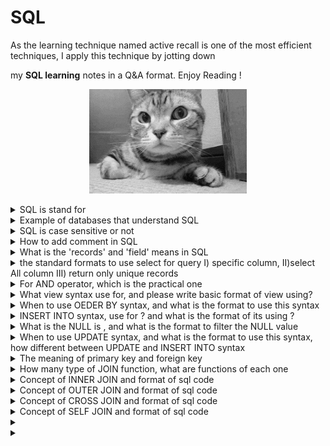 # SQL
As the learning technique named active recall is one of the most efficient techniques, I apply this technique by jotting down <br>

my **SQL learning** notes in a Q&A format. Enjoy Reading !


<p align="center">
  <img src="https://github.com/RadchaneepornC/SQL/blob/main/Image/cat.gif" alt="Alt text" width="50%">
</p>




 <details>
 <summary> SQL is stand for</summary>
     
   ```Structureed query language```
 
 </details>

 <details>
 <summary> Example of databases that understand SQL</summary>
     
   ```Oracle, MySQL,PostgreSQL, Microsoft SQL Server, IBM Db2, MS Access```
 
 </details>

<details>
 <summary> SQL is case sensitive or not</summary>
     
   ```No, but the clause using with LIKE, NOT LIKE are case sensitive```
 
 </details>

 <details>
 <summary> How to add comment in SQL</summary>
     
   ```sql

      /* comment */
        or
      --Comment
   ```
 
 </details>

 
 <details>
 <summary> What is the 'records' and 'field' means in SQL </summary>
     
   ```
      records = rows

      field = column

   ```
 </details>


 <details> <summary> the standard formats to use select for query I) specific column, II)select All column III) return only unique records</summary>

<br>

**I) specific column**

    
```sql
    
    SELECT column_name1, column_name2,…
    FROM table_name
    WHERE condition;
```
    
    
**II) select All column**
    
 ```sql
    SELECT (*)
    FROM table_name
    WHERE condition;
```
    
    but if COUNT(*) mean count all rows
    
**III) return only unique records**
    
```sql
    SELECT DISTINCT column_name1, column_name2,…
    FROM table_name
    WHERE condition;
```
</details>

 <details>
 <summary> For AND operator, which is the practical one  </summary>
     
**I)**
```sql
SELECT column_name
FROM table_name
WHERE condition>20 AND condition <30;
```

**II)**

```sql

SELECT column_name
FROM table_name
WHERE condition>20 AND <30;

```


<ul><details><summary> The answer is </summary>
I) is correct, II) is syntax error

If want to write in the form of II)

```sql

SELECT column_name
FROM table_name
WHERE condition BETWEEN 20 AND 30; --but this is include 20,30

```

</details></ul>
</details>


 <details>
 <summary>What view syntax use for, and please write basic format of view using?</summary>

 the virtual table that is the result of a saved SQL SELECT statement, stored for future use and not stored in the data base

```sql
 --format 
CREATE VIEW view_name AS
SELECT coumn_name1, column_name2, colum_name3
FROM table_name;

--no result set created for view
--avoid to use ORDER BY in the structure of view creating, if want to use, use when recall the view for using instead
```

```sql
--when recall the view to use
SELECT column_name1, column_name2
FROM view_name;

```

 </details>

 <details>
 <summary> When to use OEDER BY syntax, and what is the format to use this syntax </summary>

```ORDER BY``` uses when want to sort the result set numeriacally or alphabetically, the format of using is
   
```sql

SELECT column_name1, column_name2,…
FROM table_name
ORDER BY column_name1, column_name2 DESC;

/*this mean you sort the row in column 1 ascendingly(DEFULT,no need to write ASC
 (A to Z, min to max) for the repeated value of column 1, you will sort the row
 in column 2 descendingly */
```
 
 </details>

 <details>
 <summary> INSERT INTO syntax, use for ? and what is the format of its using ? </summary>
     
  ```INSERT INTO used``` to insert new row to the table

formats are below

**I) insert data in every column** <br>

(can both specific column name and does not, for later case, make sure that values are in the correct order that you want)
   
 ```sql

 --specify column
INSERT INTO tablename(column_name1, column_name2, column_name3)
VALUES ('value_to_column1', 'value_to_column2','value_to_column3')
--should input ' ' both string and integer values

--do not specify column
INSERT INTO tablename
VALUES ('value_to_column1', 'value_to_column2','value_to_column3')

```

**II) insert data for specific columns** <br>


   
 ```sql

INSERT INTO tablename(column_name1, column_name3)
VALUES ('value_to_column1','value_to_column3')
--NULL will appear in the column2 area since we do not provide the value

```


 </details>
 
<details>
 <summary>What is the NULL is , and what is the format to filter the NULL value</summary>
     
- NULL is missing value (can come from human error, information not available, Unknown, other)
- The format is

```sql

   --Filter NULL
SELECT column_name1
FROM table_name
WHERE column_name1 IS NULL;

--Filter out NULL
SELECT column_name1
FROM table_name
WHERE column_name1 IS NOT NULL;
```

<details><summary>If we use COUNT(column_name) and COUNT(*), these two will include the NULL or not</summary>

- COUNT(column_name) not include NULL values
- COUNT(*) will include NULL values
  
</details>
</details>

<details><summary>When to use UPDATE syntax, and what is the format to use this syntax, how different between UPDATE and INSERT INTO syntax</summary>

 - UPDATE has function like itselfs name, use to update some old values in the table with the new one

```sql

--update some values in those specific column
UPDATE tablename
SET column_name1 = 'value_to_update_in_column1', column_name2 = 'value_to_update_in_column2'
WHERE condition;

--update in whole colum with new value
UPDATE tablename
SET column_name1 = 'value_to_update_in_column1', column_name2 = 'value_to_update_in_column2'

--values in column1 and column2 will be updated
```
- UPDATE is different from INSERT INTO in the way that UPDATE just update the old value with new value, but INSERT INTO uses for add new values as new row of the table
</details>


<details><summary>The meaning of primary key and foreign key</summary>
TBC
</details>


<details><summary>How many type of JOIN function, what are functions of each one </summary>

**more than 4 types: e.g.**

- INNER JOIN
- OUTER JOIN
- CROSS JOIN
- SELF JOIN

</details>
<details><summary>Concept of INNER JOIN and format of sql code</summary>

**Inner Join**: like the intersection operation in high-school mathematics topic named set

**I)**

```sql
FROM table_name1 AS t1

```

**II)**

[1]specify the key area that intersect each other

[2]in case that the key intersection field have the same column name on both table, can use this> USING (table_name); [2] in stead of ON [1] syntax 

[3] in case that have multiple joins, specify either table_name1 or table_name2 and can use either [3]+[4] or [5] for the third join

```sql
INNER JOIN table_name2 AS t2       
ON t1.column_name_table1 = t2.column_name_table2 --[1] 
USING (column_name) --[2]
- - - - - - - - - - - - - - - - - - - - - - - - - - - - - - - - -
INNER JOIN table_name1 --[3]
ON t1.column_name_table1 = t2.column_name_table2 --[4] 
AND t1.column_name_table1 = t2.column_name_table2 --[5] 


```


**III)**

- t1.column_name_table1 (in case that the name of this column has on both table, need to specify table name)
- column_name_table1(in case that the name of this 	column is unique for both table)
- column_name_table 2 AS result_set_name (If want 	define new column name shown in the result set)

```sql

SELECT t1.column_name_table1, column_name_table 2 AS result_set_name 

```


</details>



<details><summary>Concept of OUTER JOIN and format of sql code</summary><br>

   <ul><details><summary>RIGHT JOIN</summary>
    
- returns all records in the right table (table that identify secondly after RIGHT JOIN syntax), and those records in the left table (table that identify firstly after FROM syntax) that match on the joint field provided (can written as RIGHT OUTER JOIN)

```sql

SELECT id, left_val, right_val
FROM left_table
RIGHT JOIN right_table
ON left_table.id=right_table.id

```

   
   
   </details></ul>


   
   <ul><details><summary>LEFT JOIN</summary>
   
   
   </details></ul>

   <ul><details><summary>FULL JOIN</summary>
   
   </details></ul>
   
   <ul><details><summary>Example of situation applied with INNER & OUTER JOIN</summary>
   
   
   </details></ul>


</details>

<details><summary>Concept of CROSS JOIN and format of sql code</summary></details>

<details><summary>Concept of SELF JOIN and format of sql code</summary></details>

<details><summary></summary></details>
<details><summary></summary></details>

